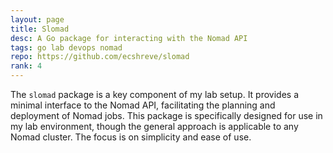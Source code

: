 ```yaml
---
layout: page
title: Slomad
desc: A Go package for interacting with the Nomad API
tags: go lab devops nomad
repo: https://github.com/ecshreve/slomad
rank: 4
---
```


The `slomad` package is a key component of my lab setup. It provides a minimal interface to the Nomad API, facilitating the planning and deployment of Nomad jobs. This package is specifically designed for use in my lab environment, though the general approach is applicable to any Nomad cluster. The focus is on simplicity and ease of use.